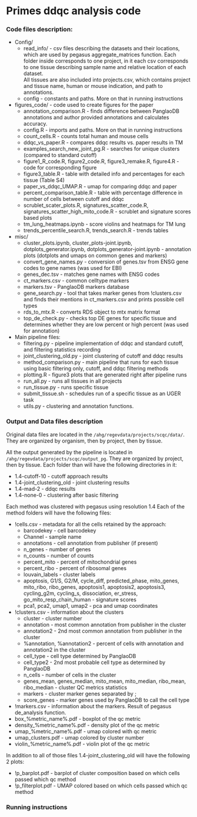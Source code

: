 # Primes ddqc analysis code
### Code files description:
- Config/
  - read_info/ - csv files describing the datasets and their locations, which are used by pegasus aggregate_matrices function. 
      Each folder inside corresponds to one project, in it each csv corresponds to one tissue describing sample name and relative location of each dataset.  
      All tissues are also included into projects.csv, which contains project and tissue name, human or mouse indication, and path to annotations.
  - config - constants and paths. More on that in running instructions
- figures_code/ - code used to create figures for the paper
  - annotation_comparison.R - finds difference between PanglaoDB annotations and author provided annotations and calculates accuracy.
  - config.R - imports and paths. More on that in running instructions
  - count_cells.R - counts total human and mouse cells
  - ddqc_vs_paper.R - compares ddqc results vs. paper results in TM
  - examples_search_new_joint_pg.R - searches for unique clusters (compared to standard cutoff)
  - figure1_R_code.R, figure2_code.R, figure3_remake.R, figure4.R - code for corresponding figure
  - figure3_table.R - table with detailed info and percentages for each tissue (Table S4)
  - paper_vs_ddqc_UMAP.R - umap for comparing ddqc and paper
  - percent_comparison_table.R - table with percentage difference in number of cells between cutoff and ddqc
  - scrublet_scater_plots.R, signatures_scatter_code.R, signatures_scatter_high_mito_code.R - scrublet and signature scores based plots
  - tm_lung_heatmaps.ipynb - score violins and heatmaps for TM lung
  - trends_percentile_search.R, trends_search.R - trends tables
- misc/
  - cluster_plots.ipynb, cluster_plots-joint.ipynb, dotplots_generator.ipynb, dotplots_generator-joint.ipynb - annotation plots (dotplots and umaps on common genes and markers)
  - convert_gene_names.py - conversion of genes.tsv from ENSG gene codes to gene names (was used for EBI)
  - genes_dec.tsv - matches gene names with ENSG codes
  - ct_markers.csv - common celltype markers
  - markers.tsv - PanglaoDB markers database
  - gene_search.py - tool that takes marker genes from !clusters.csv and finds their mentions in ct_markers.csv and prints possible cell types
  - rds_to_mtx.R - converts RDS object to mtx matrix format
  - top_de_check.py - checks top DE genes for specific tissue and determines whether they are low percent or high percent (was used for annotation)
- Main pipeline files:
  - filtering.py - pipeline implementation of ddqc and standard cutoff, and filtering statistics recording
  - joint_clustering_old.py - joint clustering of cutoff and ddqc results
  - method_comparison.py - main pipeline that runs for each tissue using basic filtering only, cutoff, and ddqc filtering methods
  - plotting.R - figure3 plots that are generated right after pipeline runs
  - run_all.py - runs all tissues in all projects
  - run_tissue.py - runs specific tissue
  - submit_tissue.sh - schedules run of a specific tissue as an UGER task
  - utils.py - clustering and annotation functions.

    
### Output and Data files description
Original data files are located in the `/ahg/regevdata/projects/scqc/data/`. They are organized by organism, then by project, then by tissue.

All the output generated by the pipeline is located in `/ahg/regevdata/projects/scqc/output_pg`. They are organized by project, then by tissue. Each folder than will have the following directories in it:
- 1.4-cutoff-10 - cutoff approach results
- 1.4-joint_clustering_old - joint clustering results
- 1.4-mad-2 - ddqc results
- 1.4-none-0 - clustering after basic filtering

Each method was clustered with pegasus using resolution 1.4
Each of the method folders will have the following files:
- !cells.csv - metadata for all the cells retained by the approach:
  - barcodekey - cell barcodekey
  - Channel - sample name
  - annotations - cell annotation from publisher (if present)
  - n_genes - number of genes
  - n_counts - number of counts
  - percent_mito - percent of mitochondrial genes
  - percent_ribo - percent of ribosomal genes
  - louvain_labels - cluster labels
  - apoptosis, G1/S, G2/M, cycle_diff, predicted_phase, mito_genes, mito_ribo, ribo_genes, apoptosis1, apoptosis2, apoptosis3, cycling_g2m, cycling_s, dissociation, er_stress, go_mito_resp_chain_human - signature scores
  - pca1, pca2, umap1, umap2 - pca and umap coordinates
- !clusters.csv - information about the clusters
  - cluster - cluster number
  - annotation - most common annotation from publisher in the cluster
  - annotation2 - 2nd most common annotation from publisher in the cluster
  - %annotation, %annotation2 - percent of cells with annotation and annotation2 in the cluster
  - cell_type - cell type determined by PanglaoDB
  - cell_type2 - 2nd most probable cell type as determined by PanglaoDB
  - n_cells - number of cells in the cluster
  - genes_mean, genes_median, mito_mean, mito_median, ribo_mean, ribo_median - cluster QC metrics statistics
  - markers - cluster marker genes separated by ;
  - score_genes - marker genes used by PanglaoDB to call the cell type
- !markers.csv - information about the markers. Result of pegasus de_analysis function.
- box_%metric_name%.pdf - boxplot of the qc metric
- density_%metric_name%.pdf - density plot of the qc metric
- umap_%metric_name%.pdf - umap colored with qc metric
- umap_clusters.pdf - umap colored by cluster number
- violin_%metric_name%.pdf - violin plot of the qc metric

In addition to all of those files 1.4-joint_clustering_old will have the following 2 plots:
- !p_barplot.pdf - barplot of cluster composition based on which cells passed which qc method
- !p_filterplot.pdf - UMAP colored based on which cells passed which qc method

### Running instructions
